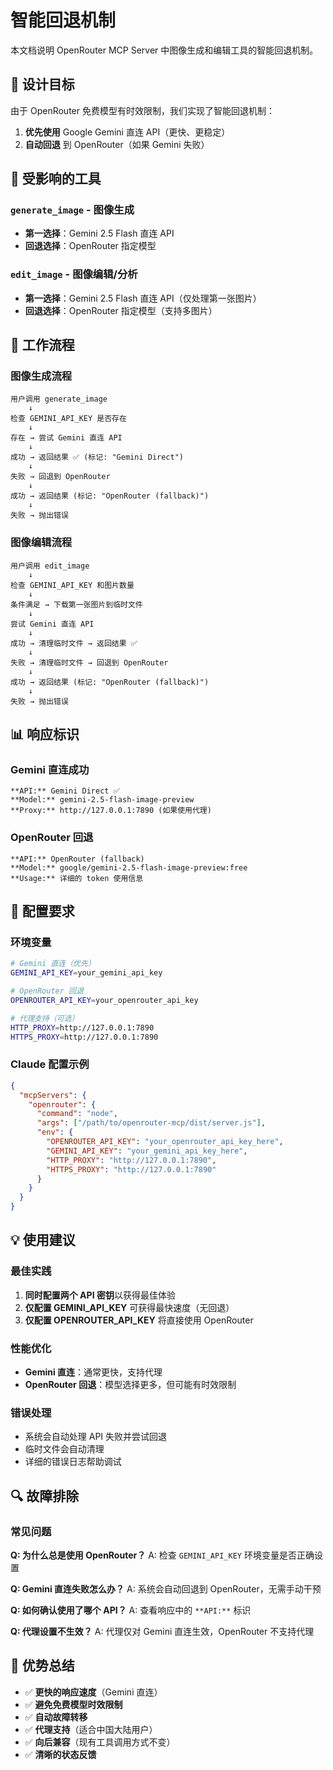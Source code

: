 # 智能回退机制

本文档说明 OpenRouter MCP Server 中图像生成和编辑工具的智能回退机制。

## 🎯 设计目标

由于 OpenRouter 免费模型有时效限制，我们实现了智能回退机制：
1. **优先使用** Google Gemini 直连 API（更快、更稳定）
2. **自动回退** 到 OpenRouter（如果 Gemini 失败）

## 🔧 受影响的工具

### `generate_image` - 图像生成
- **第一选择**：Gemini 2.5 Flash 直连 API
- **回退选择**：OpenRouter 指定模型

### `edit_image` - 图像编辑/分析
- **第一选择**：Gemini 2.5 Flash 直连 API（仅处理第一张图片）
- **回退选择**：OpenRouter 指定模型（支持多图片）

## 🚀 工作流程

### 图像生成流程
```
用户调用 generate_image
    ↓
检查 GEMINI_API_KEY 是否存在
    ↓
存在 → 尝试 Gemini 直连 API
    ↓
成功 → 返回结果 ✅ (标记: "Gemini Direct")
    ↓
失败 → 回退到 OpenRouter
    ↓
成功 → 返回结果 (标记: "OpenRouter (fallback)")
    ↓
失败 → 抛出错误
```

### 图像编辑流程
```
用户调用 edit_image
    ↓
检查 GEMINI_API_KEY 和图片数量
    ↓
条件满足 → 下载第一张图片到临时文件
    ↓
尝试 Gemini 直连 API
    ↓
成功 → 清理临时文件 → 返回结果 ✅
    ↓
失败 → 清理临时文件 → 回退到 OpenRouter
    ↓
成功 → 返回结果 (标记: "OpenRouter (fallback)")
    ↓
失败 → 抛出错误
```

## 📊 响应标识

### Gemini 直连成功
```
**API:** Gemini Direct ✅
**Model:** gemini-2.5-flash-image-preview
**Proxy:** http://127.0.0.1:7890 (如果使用代理)
```

### OpenRouter 回退
```
**API:** OpenRouter (fallback)
**Model:** google/gemini-2.5-flash-image-preview:free
**Usage:** 详细的 token 使用信息
```

## 🔧 配置要求

### 环境变量
```bash
# Gemini 直连（优先）
GEMINI_API_KEY=your_gemini_api_key

# OpenRouter 回退
OPENROUTER_API_KEY=your_openrouter_api_key

# 代理支持（可选）
HTTP_PROXY=http://127.0.0.1:7890
HTTPS_PROXY=http://127.0.0.1:7890
```

### Claude 配置示例
```json
{
  "mcpServers": {
    "openrouter": {
      "command": "node",
      "args": ["/path/to/openrouter-mcp/dist/server.js"],
      "env": {
        "OPENROUTER_API_KEY": "your_openrouter_api_key_here",
        "GEMINI_API_KEY": "your_gemini_api_key_here",
        "HTTP_PROXY": "http://127.0.0.1:7890",
        "HTTPS_PROXY": "http://127.0.0.1:7890"
      }
    }
  }
}
```

## 💡 使用建议

### 最佳实践
1. **同时配置两个 API 密钥**以获得最佳体验
2. **仅配置 GEMINI_API_KEY** 可获得最快速度（无回退）
3. **仅配置 OPENROUTER_API_KEY** 将直接使用 OpenRouter

### 性能优化
- **Gemini 直连**：通常更快，支持代理
- **OpenRouter 回退**：模型选择更多，但可能有时效限制

### 错误处理
- 系统会自动处理 API 失败并尝试回退
- 临时文件会自动清理
- 详细的错误日志帮助调试

## 🔍 故障排除

### 常见问题

**Q: 为什么总是使用 OpenRouter？**
A: 检查 `GEMINI_API_KEY` 环境变量是否正确设置

**Q: Gemini 直连失败怎么办？**
A: 系统会自动回退到 OpenRouter，无需手动干预

**Q: 如何确认使用了哪个 API？**
A: 查看响应中的 `**API:**` 标识

**Q: 代理设置不生效？**
A: 代理仅对 Gemini 直连生效，OpenRouter 不支持代理

## 🎉 优势总结

- ✅ **更快的响应速度**（Gemini 直连）
- ✅ **避免免费模型时效限制**
- ✅ **自动故障转移**
- ✅ **代理支持**（适合中国大陆用户）
- ✅ **向后兼容**（现有工具调用方式不变）
- ✅ **清晰的状态反馈**
